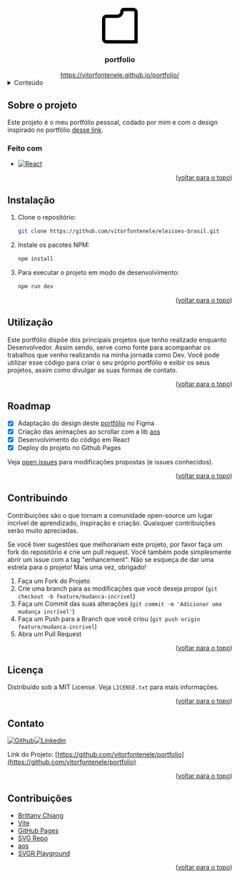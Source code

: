 <a name="readme-top"></a>

<div align="center">
  <a href="https://github.com/vitorfontenele/portfolio">
    <img src="public/folder.svg" alt="Logo" width="80" height="80">
  </a>
  <h3 align="center">portfolio</h3>
  <a href="https://vitorfontenele.github.io/portfolio/">https://vitorfontenele.github.io/portfolio/</a>
</div>

<!-- Conteúdo -->
<details>
  <summary>Conteúdo</summary>
  <ol>
    <li>
      <a href="#sobre-o-projeto">Sobre o projeto</a>
      <ul>
        <li><a href="#feito-com">Feito com</a></li>
      </ul>
    </li>
    <li>
      <a href="#instalação">Instalação</a>
    </li>
    <li><a href="#utilização">Utilização</a></li>
    <li><a href="#roadmap">Roadmap</a></li>
    <li><a href="#contribuindo">Contribuindo</a></li>
    <li><a href="#licença">Licença</a></li>
    <li><a href="#contato">Contato</a></li>
    <li><a href="#contribuições">Contribuições</a></li>
  </ol>
</details>

<!-- SOBRE O PROJETO -->
## Sobre o projeto

Este projeto é o meu portfólio pessoal, codado por mim e com o design inspirado no portfólio [desse link](brittanychiang.com).

### Feito com


* [![React][React.js]][React-url]

<p align="right">(<a href="#readme-top">voltar para o topo</a>)</p>

<!-- INSTALAÇÃO -->
## Instalação

1. Clone o repositório:
   ```sh
   git clone https://github.com/vitorfontenele/eleicoes-brasil.git
   ```
2. Instale os pacotes NPM:
   ```sh
   npm install
   ```
3. Para executar o projeto em modo de desenvolvimento:
   ```sh
   npm run dev
   ```
   
<p align="right">(<a href="#readme-top">voltar para o topo</a>)</p>

<!-- UTILIZAÇÃO -->
## Utilização

Este portfólio dispõe dos principais projetos que tenho realizado enquanto Desenvolvedor. Assim sendo, serve como fonte para acompanhar os trabalhos que venho realizando na minha jornada como Dev. Você pode utilizar esse código para criar o seu próprio portfólio e exibir os seus projetos, assim como divulgar as suas formas de contato. 

<p align="right">(<a href="#readme-top">voltar para o topo</a>)</p>

<!-- ROADMAP -->
## Roadmap

- [x] Adaptação do design deste [portfólio](brittanychiang.com) no Figma
- [x] Criação das animações ao scrollar com a lib [aos](https://www.npmjs.com/package/aos)
- [x] Desenvolvimento do código em React
- [x] Deploy do projeto no Github Pages

Veja [open issues](https://github.com/vitorfontenele/portfolio/issues) para modificações propostas (e issues conhecidos).

<p align="right">(<a href="#readme-top">voltar para o topo</a>)</p>

<!-- CONTRIBUINDO -->
## Contribuindo

Contribuições são o que tornam a comunidade open-source um lugar incrível de aprendizado, inspiração e criação. Quaisquer contribuições serão muito apreciadas.

Se você tiver sugestões que melhorariam este projeto, por favor faça um fork do repositório e crie um pull request. Você também pode simplesmente abrir um issue com a tag "enhancement".
Não se esqueça de dar uma estrela para o projeto! Mais uma vez, obrigado!

1. Faça um Fork do Projeto
2. Crie uma branch para as modificações que você deseja propor (`git checkout -b feature/mudanca-incrivel`)
3. Faça um Commit das suas alterações (`git commit -m 'Adicionar uma mudança incrível'`)
4. Faça um Push para a Branch que você criou (`git push origin feature/mudanca-incrivel`)
5. Abra um Pull Request

<p align="right">(<a href="#readme-top">voltar para o topo</a>)</p>

<!-- LICENSE -->
## Licença

Distribuído sob a MIT License. Veja `LICENSE.txt` para mais informações.

<p align="right">(<a href="#readme-top">voltar para o topo</a>)</p>

<!-- CONTATO -->
## Contato

[![Github][github-shield]][github-url][![Linkedin][linkedin-shield]][linkedin-url]

Link do Projeto: [https://github.com/vitorfontenele/portfolio](https://github.com/vitorfontenele/portfolio)

<p align="right">(<a href="#readme-top">voltar para o topo</a>)</p>

<!-- CONTRIBUIÇÕES -->
## Contribuições

* [Brittany Chiang](https://brittanychiang.com/)
* [Vite](https://vitejs.dev)
* [GitHub Pages](https://pages.github.com)
* [SVG Repo](https://www.svgrepo.com)
* [aos](https://www.npmjs.com/package/aos)
* [SVGR Playground](https://react-svgr.com/playground/)

<p align="right">(<a href="#readme-top">voltar para o topo</a>)</p>

<!-- MARKDOWN LINKS & IMAGES -->
[React.js]: https://img.shields.io/badge/React-20232A?style=for-the-badge&logo=react&logoColor=61DAFB
[React-url]: https://reactjs.org/
[linkedin-shield]: https://img.shields.io/badge/LinkedIn-0077B5?style=for-the-badge&logo=linkedin&logoColor=white
[linkedin-url]: https://www.linkedin.com/in/vitor-fontenele/
[github-shield]: https://img.shields.io/badge/GitHub-100000?style=for-the-badge&logo=github&logoColor=white
[github-url]: https://github.com/vitorfontenele

